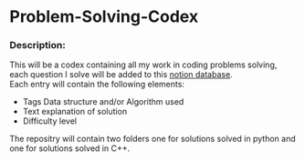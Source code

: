 # Problem-Solving-Codex 

### Description:
This will be a codex containing all my work in coding problems solving, each question I solve will be added to this [notion database](https://www.notion.so/ddd25ab0cf42424e90e90c605590ef5d?v=dfa197e91bd64be59131057cbdca45e5).\
Each entry will contain the following elements:
   * Tags Data structure and/or Algorithm used
   * Text explanation of solution
   * Difficulty level

The repositry will contain two folders one for solutions solved in python and one for solutions solved in C++.
